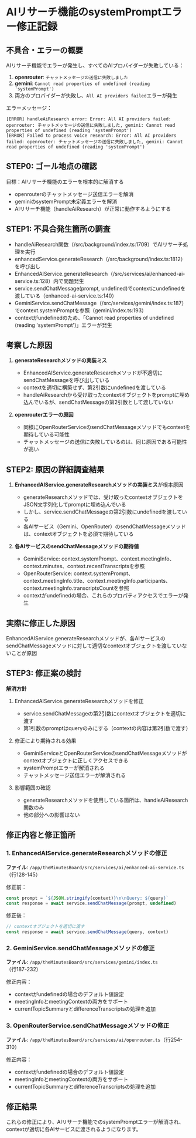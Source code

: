 # AIリサーチ機能のsystemPromptエラー修正記録

## 不具合・エラーの概要
AIリサーチ機能でエラーが発生し、すべてのAIプロバイダーが失敗している：
1. **openrouter**: `チャットメッセージの送信に失敗しました`
2. **gemini**: `Cannot read properties of undefined (reading 'systemPrompt')`
3. 両方のプロバイダーが失敗し、`All AI providers failed`エラーが発生

エラーメッセージ：
```
[ERROR] handleAiResearch error: Error: All AI providers failed: openrouter: チャットメッセージの送信に失敗しました, gemini: Cannot read properties of undefined (reading 'systemPrompt')
[ERROR] Failed to process voice research: Error: All AI providers failed: openrouter: チャットメッセージの送信に失敗しました, gemini: Cannot read properties of undefined (reading 'systemPrompt')
```

## STEP0: ゴール地点の確認
目標：AIリサーチ機能のエラーを根本的に解消する
- openrouterのチャットメッセージ送信エラーを解消
- geminiのsystemPrompt未定義エラーを解消
- AIリサーチ機能（handleAiResearch）が正常に動作するようにする

## STEP1: 不具合発生箇所の調査
- handleAiResearch関数（/src/background/index.ts:1709）でAIリサーチ処理を実行
- enhancedService.generateResearch（/src/background/index.ts:1812）を呼び出し
- EnhancedAIService.generateResearch（/src/services/ai/enhanced-ai-service.ts:128）内で問題発生
- service.sendChatMessage(prompt, undefined)でcontextにundefinedを渡している（enhanced-ai-service.ts:140）
- GeminiService.sendChatMessage（/src/services/gemini/index.ts:187）でcontext.systemPromptを参照（gemini/index.ts:193）
- contextがundefinedのため、「Cannot read properties of undefined (reading 'systemPrompt')」エラーが発生

## 考察した原因
1. **generateResearchメソッドの実装ミス**
   - EnhancedAIService.generateResearchメソッドが不適切にsendChatMessageを呼び出している
   - contextを適切に構築せず、第2引数にundefinedを渡している
   - handleAiResearchから受け取ったcontextオブジェクトをpromptに埋め込んでいるが、sendChatMessageの第2引数として渡していない

2. **openrouterエラーの原因**
   - 同様にOpenRouterServiceのsendChatMessageメソッドでもcontextを期待している可能性
   - チャットメッセージの送信に失敗しているのは、同じ原因である可能性が高い

## STEP2: 原因の詳細調査結果
1. **EnhancedAIService.generateResearchメソッドの実装ミス**が根本原因
   - generateResearchメソッドでは、受け取ったcontextオブジェクトをJSON文字列化してpromptに埋め込んでいる
   - しかし、service.sendChatMessageの第2引数にundefinedを渡している
   - 各AIサービス（Gemini、OpenRouter）のsendChatMessageメソッドは、contextオブジェクトを必須で期待している

2. **各AIサービスのsendChatMessageメソッドの期待値**
   - GeminiService: context.systemPrompt、context.meetingInfo、context.minutes、context.recentTranscriptsを参照
   - OpenRouterService: context.systemPrompt、context.meetingInfo.title、context.meetingInfo.participants、context.meetingInfo.transcriptsCountを参照
   - contextがundefinedの場合、これらのプロパティアクセスでエラーが発生

## 実際に修正した原因
EnhancedAIService.generateResearchメソッドが、各AIサービスのsendChatMessageメソッドに対して適切なcontextオブジェクトを渡していないことが原因

## STEP3: 修正案の検討
**解消方針**
1. EnhancedAIService.generateResearchメソッドを修正
   - service.sendChatMessageの第2引数にcontextオブジェクトを適切に渡す
   - 第1引数のpromptはqueryのみにする（contextの内容は第2引数で渡す）

2. 修正により期待される効果
   - GeminiServiceとOpenRouterServiceのsendChatMessageメソッドがcontextオブジェクトに正しくアクセスできる
   - systemPromptエラーが解消される
   - チャットメッセージ送信エラーが解消される

3. 影響範囲の確認
   - generateResearchメソッドを使用している箇所は、handleAiResearch関数のみ
   - 他の部分への影響はない

## 修正内容と修正箇所

### 1. EnhancedAIService.generateResearchメソッドの修正
**ファイル**: `/app/theMinutesBoard/src/services/ai/enhanced-ai-service.ts`（行128-145）

修正前：
```typescript
const prompt = `${JSON.stringify(context)}\n\nQuery: ${query}`
const response = await service.sendChatMessage(prompt, undefined)
```

修正後：
```typescript
// contextオブジェクトを適切に渡す
const response = await service.sendChatMessage(query, context)
```

### 2. GeminiService.sendChatMessageメソッドの修正
**ファイル**: `/app/theMinutesBoard/src/services/gemini/index.ts`（行187-232）

修正内容：
- contextがundefinedの場合のデフォルト値設定
- meetingInfoとmeetingContextの両方をサポート
- currentTopicSummaryとdifferenceTranscriptsの処理を追加

### 3. OpenRouterService.sendChatMessageメソッドの修正
**ファイル**: `/app/theMinutesBoard/src/services/ai/openrouter.ts`（行254-310）

修正内容：
- contextがundefinedの場合のデフォルト値設定
- meetingInfoとmeetingContextの両方をサポート
- currentTopicSummaryとdifferenceTranscriptsの処理を追加

## 修正結果
これらの修正により、AIリサーチ機能でのsystemPromptエラーが解消され、contextが適切に各AIサービスに渡されるようになります。